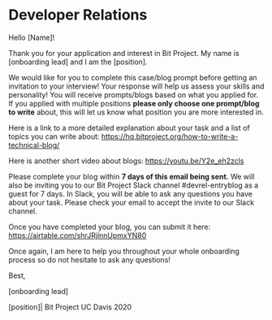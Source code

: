 # Developer Relations

Hello [Name]! 

Thank you for your application and interest in Bit Project.  My name is [onboarding lead] and I am the [position].

We would like for you to complete this case/blog prompt before getting an invitation to your interview! Your response will help us assess your skills and personality! You will receive prompts/blogs based on what you applied for. If you applied with multiple positions **please only choose one prompt/blog to write** about, this will let us know what position you are more interested in.

Here is a link to a more detailed explanation about your task and a list of topics you can write about: https://hq.bitproject.org/how-to-write-a-technical-blog/

Here is another short video about blogs: https://youtu.be/Y2e_eh2zcls

Please complete your blog within **7 days of this email being sent.** We will also be inviting you to our Bit Project Slack channel #devrel-entryblog as a guest for 7 days. In Slack, you will be able to ask any questions you have about your task. Please check your email to accept the invite to our Slack channel.

Once you have completed your blog, you can submit it here:
https://airtable.com/shrJRjlnnUpmxYN80


Once again, I am here to help you throughout your whole onboarding process so do not hesitate to ask any questions! 

Best,

[onboarding lead]

[position]| Bit Project UC Davis 2020
